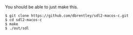 You should be able to just make this. 

```
$ git clone https://github.com/dbrentley/sdl2-macos-c.git
$ cd sdl2-macos-c
$ make
$ ./out/sdl
```
